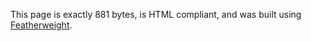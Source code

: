 This page is exactly 881 bytes, is HTML compliant, and was built using [Featherweight](https://github.com/Cutwell/featherweight).
